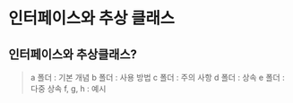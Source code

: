 인터페이스와 추상 클래스
========================

## 인터페이스와 추상클래스?
  > a 폴더 : 기본 개념
  > b 폴더 : 사용 방법
  > c 폴더 : 주의 사항
  > d 폴더 : 상속
  > e 폴더 : 다중 상속
  > f, g, h : 예시
